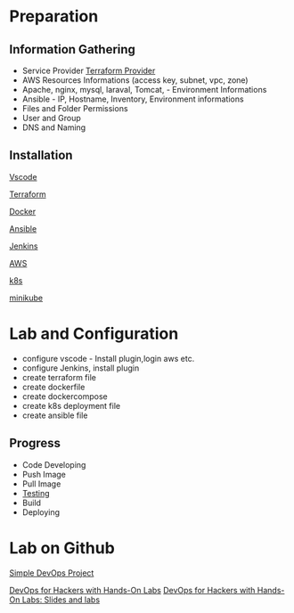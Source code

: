 # Preparation

## Information Gathering

- Service Provider [Terraform Provider](https://registry.terraform.io/namespaces/hashicorp)
- AWS Resources Informations (access key, subnet, vpc, zone)
- Apache, nginx, mysql, laraval, Tomcat, - Environment Informations
- Ansible - IP, Hostname, Inventory, Environment informations
- Files and Folder Permissions
- User and Group
- DNS and Naming 

## Installation

[Vscode](https://code.visualstudio.com/download)

[Terraform](https://www.terraform.io/downloads.html)

[Docker](https://docs.docker.com/get-docker/)

[Ansible](https://docs.ansible.com/ansible/latest/installation_guide/intro_installation.html)

[Jenkins](https://www.jenkins.io/)

[AWS](https://aws.amazon.com/free/?all-free-tier.sort-by=item.additionalFields.SortRank&all-free-tier.sort-order=asc&awsf.Free%20Tier%20Types=*all&awsf.Free%20Tier%20Categories=*all)

[k8s](https://kubernetes.io/releases/download/)

[minikube](https://minikube.sigs.k8s.io/docs/start/)


# Lab and Configuration

- configure vscode - Install plugin,login aws etc.
- configure Jenkins, install plugin 
- create terraform file
- create dockerfile
- create dockercompose
- create k8s deployment file
- create ansible file

## Progress

- Code Developing
- Push Image
- Pull Image
- [Testing](https://www.pcloudy.com/functional-testing-vs-non-functional-testing/)
- Build
- Deploying

# Lab on Github 

[Simple DevOps Project](https://github.com/yankils/Simple-DevOps-Project)

[DevOps for Hackers with Hands-On Labs](https://www.youtube.com/watch?v=hK8N1QUpeM8&list=PL2B6D_n7rH2HeWlTL8GnBMQUSklUx6AcR&index=2&t=201s)
[DevOps for Hackers with Hands-On Labs: Slides and labs](https://workshop.hackerops.dev/99e7fa82b7f9485797141f77d352a1b8)






